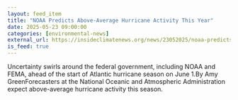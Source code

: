 ```yaml
---
layout: feed_item
title: "NOAA Predicts Above-Average Hurricane Activity This Year"
date: 2025-05-23 09:00:00
categories: [environmental-news]
external_url: https://insideclimatenews.org/news/23052025/noaa-predicts-above-average-hurricane-year-amid-fudning-uncertainty/
is_feed: true
---
```


Uncertainty swirls around the federal government, including NOAA and FEMA, ahead of the start of Atlantic hurricane season on June 1.By Amy GreenForecasters at the National Oceanic and Atmospheric Administration expect above-average hurricane activity this season.
